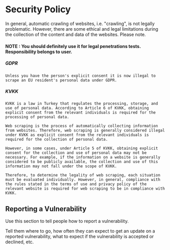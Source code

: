 # Security Policy

In general, automatic crawling of websites, i.e. "crawling", is not legally problematic. However, there are some ethical and legal limitations during the collection of the content and data of the websites. Please note.

#### NOTE : You should definitely use it for legal penetrations tests. Responsibility belongs to user.

##### GDPR 

```
Unless you have the person's explicit consent it is now illegal to scrape an EU resident's personal data under GDPR.
```

##### KVKK

```
KVKK is a law in Turkey that regulates the processing, storage, and use of personal data. According to Article 6 of KVKK, obtaining explicit consent from the relevant individuals is required for the processing of personal data.

Web scraping is the process of automatically collecting information from websites. Therefore, web scraping is generally considered illegal under KVKK as explicit consent from the relevant individuals is required for the collection of personal data.

However, in some cases, under Article 5 of KVKK, obtaining explicit consent for the collection and use of personal data may not be necessary. For example, if the information on a website is generally considered to be publicly available, the collection and use of this information may not fall under the scope of KVKK.

Therefore, to determine the legality of web scraping, each situation must be evaluated individually. However, in general, compliance with the rules stated in the terms of use and privacy policy of the relevant website is required for web scraping to be in compliance with KVKK.
```

## Reporting a Vulnerability

Use this section to tell people how to report a vulnerability.

Tell them where to go, how often they can expect to get an update on a
reported vulnerability, what to expect if the vulnerability is accepted or
declined, etc.
